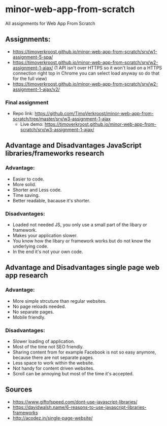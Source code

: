# minor-web-app-from-scratch
All assignments for Web App From Scratch

## Assignments:
- https://timoverkroost.github.io/minor-web-app-from-scratch/srv/w1-assignment-5-spa/
- https://timoverkroost.github.io/minor-web-app-from-scratch/srv/w2-assignment-1-ajax/ (1 API isn't over HTTPS so it won't load on a HTTPS connection right top in Chrome you can select load anyway so do that for the full view)
- https://timoverkroost.github.io/minor-web-app-from-scratch/srv/w2-assignment-1-ajax/v2/

### Final assignment
- Repo link: https://github.com/TimoVerkroost/minor-web-app-from-scratch/tree/master/srv/w3-assignment-1-ajax
    - Live demo: https://timoverkroost.github.io/minor-web-app-from-scratch/srv/w3-assignment-1-ajax/

## Advantage and Disadvantages JavaScript libraries/frameworks research

### Advantage:
- Easier to code.
- More solid.
- Shorter and Less code.
- Time saving.
- Better readable, bacause it's shorter.

### Disadvantages:
- Loaded not needed JS, you only use a small part of the libary or framework.
- Makes your application slower.
- You know how the libary or framework works but do not know the underlying code.
- In the end it's not your own code.

## Advantage and Disadvantages single page web app research

### Advantage:
- More simple strcuture than regular websites.
- No page reloads needed.
- No separate pages.
- Mobile friendly.

### Disadvantages:
- Slower loading of application.
- Most of the time not SEO friendly.
- Sharing content from for example Facebook is not so easy anymore, because there are not separate pages.
- Less space to work within the website.
- Not handy for content driven websites.
- Scroll can be annoying but most of the time it's accepted.

## Sources
- https://www.giftofspeed.com/dont-use-javascript-libraries/
- https://davidwalsh.name/6-reasons-to-use-javascript-libraries-frameworks
- http://acodez.in/single-page-website/
